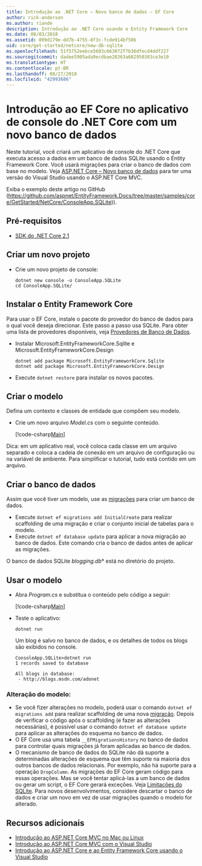 ```yaml
---
title: Introdução ao .NET Core – Novo banco de dados – EF Core
author: rick-anderson
ms.author: riande
description: Introdução ao .NET Core usando o Entity Framework Core
ms.date: 08/03/2018
ms.assetid: 099d179e-dd7b-4755-8f3c-fcde914bf50b
uid: core/get-started/netcore/new-db-sqlite
ms.openlocfilehash: 51f5752eebce5603c663072f7b36dfecd4ddf227
ms.sourcegitcommit: dadee5905ada9ecdbae28363a682950383ce3e10
ms.translationtype: HT
ms.contentlocale: pt-BR
ms.lasthandoff: 08/27/2018
ms.locfileid: "42993686"
---
```

# <a name="getting-started-with-ef-core-on-net-core-console-app-with-a-new-database"></a>Introdução ao EF Core no aplicativo de console do .NET Core com um novo banco de dados

Neste tutorial, você criará um aplicativo de console do .NET Core que executa acesso a dados em um banco de dados SQLite usando o Entity Framework Core. Você usará migrações para criar o banco de dados com base no modelo. Veja [ASP.NET Core – Novo banco de dados](xref:core/get-started/aspnetcore/new-db) para ter uma versão do Visual Studio usando o ASP.NET Core MVC.

Exiba o exemplo deste artigo no GitHub (https://github.com/aspnet/EntityFramework.Docs/tree/master/samples/core/GetStarted/NetCore/ConsoleApp.SQLite)).

## <a name="prerequisites"></a>Pré-requisitos

* [SDK do .NET Core 2.1](https://www.microsoft.com/net/core)

## <a name="create-a-new-project"></a>Criar um novo projeto

* Crie um novo projeto de console:

  ``` Console
  dotnet new console -o ConsoleApp.SQLite
  cd ConsoleApp.SQLite/
  ```

## <a name="install-entity-framework-core"></a>Instalar o Entity Framework Core

Para usar o EF Core, instale o pacote do provedor do banco de dados para o qual você deseja direcionar. Este passo a passo usa SQLite. Para obter uma lista de provedores disponíveis, veja [Provedores de Banco de Dados](../../providers/index.md).

* Instalar Microsoft.EntityFrameworkCore.Sqlite e Microsoft.EntityFrameworkCore.Design

  ```Console
  dotnet add package Microsoft.EntityFrameworkCore.Sqlite
  dotnet add package Microsoft.EntityFrameworkCore.Design
  ```

* Execute `dotnet restore` para instalar os novos pacotes.

## <a name="create-the-model"></a>Criar o modelo

Defina um contexto e classes de entidade que compõem seu modelo.

* Crie um novo arquivo *Model.cs* com o seguinte conteúdo.

  [!code-csharp[Main](../../../../samples/core/GetStarted/NetCore/ConsoleApp.SQLite/Model.cs)]

Dica: em um aplicativo real, você coloca cada classe em um arquivo separado e coloca a cadeia de conexão em um arquivo de configuração ou na variável de ambiente. Para simplificar o tutorial, tudo está contido em um arquivo.

## <a name="create-the-database"></a>Criar o banco de dados

Assim que você tiver um modelo, use as [migrações](https://docs.microsoft.com/aspnet/core/data/ef-mvc/migrations#introduction-to-migrations) para criar um banco de dados.

* Execute `dotnet ef migrations add InitialCreate` para realizar scaffolding de uma migração e criar o conjunto inicial de tabelas para o modelo.
* Execute `dotnet ef database update` para aplicar a nova migração ao banco de dados. Este comando cria o banco de dados antes de aplicar as migrações.

O banco de dados SQLite *blogging.db** está no diretório do projeto.

## <a name="use-the-model"></a>Usar o modelo

* Abra *Program.cs* e substitua o conteúdo pelo código a seguir:

  [!code-csharp[Main](../../../../samples/core/GetStarted/NetCore/ConsoleApp.SQLite/Program.cs)]

* Teste o aplicativo:

  `dotnet run`

  Um blog é salvo no banco de dados, e os detalhes de todos os blogs são exibidos no console.

  ```Console
  ConsoleApp.SQLite>dotnet run
  1 records saved to database

  All blogs in database:
   - http://blogs.msdn.com/adonet
  ```

### <a name="changing-the-model"></a>Alteração do modelo:

- Se você fizer alterações no modelo, poderá usar o comando `dotnet ef migrations add` para realizar scaffolding de uma nova [migração](https://docs.microsoft.com/aspnet/core/data/ef-mvc/migrations#introduction-to-migrations). Depois de verificar o código após o scaffolding (e fazer as alterações necessárias), é possível usar o comando `dotnet ef database update` para aplicar as alterações do esquema no banco de dados.
- O EF Core usa uma tabela `__EFMigrationsHistory` no banco de dados para controlar quais migrações já foram aplicadas ao banco de dados.
- O mecanismo de banco de dados do SQLite não dá suporte a determinadas alterações de esquema que têm suporte na maioria dos outros bancos de dados relacionais. Por exemplo, não há suporte para a operação `DropColumn`. As migrações do EF Core geram código para essas operações. Mas se você tentar aplicá-las a um banco de dados ou gerar um script, o EF Core gerará exceções. Veja [Limitações do SQLite](../../providers/sqlite/limitations.md). Para novos desenvolvimentos, considere descartar o banco de dados e criar um novo em vez de usar migrações quando o modelo for alterado.

## <a name="additional-resources"></a>Recursos adicionais

* [Introdução ao ASP.NET Core MVC no Mac ou Linux](https://docs.microsoft.com/aspnet/core/tutorials/first-mvc-app-xplat/index)
* [Introdução ao ASP.NET Core MVC com o Visual Studio](https://docs.microsoft.com/aspnet/core/tutorials/first-mvc-app/index)
* [Introdução ao ASP.NET Core e ao Entity Framework Core usando o Visual Studio](https://docs.microsoft.com/aspnet/core/data/ef-mvc/index)
